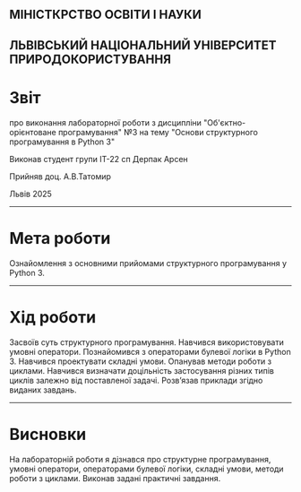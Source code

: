 ## МІНІСТКРСТВО ОСВІТИ І НАУКИ 
## ЛЬВІВСЬКИЙ НАЦІОНАЛЬНИЙ УНІВЕРСИТЕТ ПРИРОДОКОРИСТУВАННЯ
# Звіт
про виконання лабораторної роботи з дисципліни "Об'єктно-орієнтоване програмування" №3
на тему "Основи структурного програмування в Python 3"

Виконав студент групи ІТ-22 сп 
Дерпак Арсен

Прийняв доц. А.В.Татомир

Львів 2025

______________
# Мета роботи

Ознайомлення з основними прийомами структурного
програмування у Python 3.


______________
# Хід роботи

Засвоїв суть структурного програмування.
Навчився використовувати умовні оператори. 
Познайомився з операторами булевої логіки в Python 3.
Навчився проектувати складні умови.
Опанував методи роботи з циклами. Навчився визначати доцільність
застосування різних типів циклів залежно від поставленої задачі.
Розв’язав приклади згідно виданих завдань.


__________________

# Висновки

На лабораторній роботи я дізнався про структурне програмування, 
умовні оператори, операторами булевої логіки, складні умови, 
методи роботи з циклами. Виконав задані практичні завдання.

